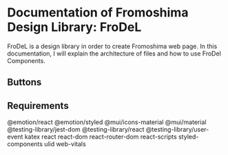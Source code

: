 # Documentation of Fromoshima Design Library: FroDeL
FroDeL is a design library in order to create Fromoshima web page. In this documentation, I will explain the architecture of files and how to use FroDel Components.

## Buttons

## Requirements
@emotion/react @emotion/styled @mui/icons-material @mui/material @testing-library/jest-dom @testing-library/react @testing-library/user-event katex react react-dom react-router-dom react-scripts styled-components ulid web-vitals